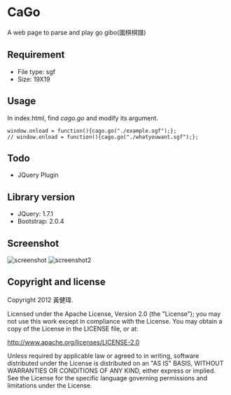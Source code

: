 # CaGo #

A web page to parse and play go gibo(圍棋棋譜) 

## Requirement ##

* File type: sgf
* Size: 19X19

## Usage ##

In index.html, find *cago.go* and modify its argument.

	window.onload = function(){cago.go("./example.sgf");};
	// window.onload = function(){cago.go("./whatyouwant.sgf");};

## Todo ##

* JQuery Plugin

## Library version ##
 
* JQuery: 1.7.1
* Bootstrap: 2.0.4

## Screenshot ##

![screenshot](http://i.minus.com/ibbWnsJd0vf02S.png)
![screenshot2](http://i.minus.com/ixDnLOfgU74Wq.png)

## Copyright and license ##
Copyright 2012 黃健瑋.

Licensed under the Apache License, Version 2.0 (the "License"); you may not use this work except in compliance with the License. You may obtain a copy of the License in the LICENSE file, or at:

http://www.apache.org/licenses/LICENSE-2.0

Unless required by applicable law or agreed to in writing, software distributed under the License is distributed on an "AS IS" BASIS, WITHOUT WARRANTIES OR CONDITIONS OF ANY KIND, either express or implied. See the License for the specific language governing permissions and limitations under the License.

